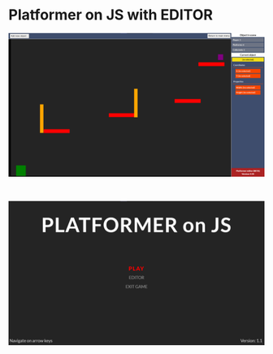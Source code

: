 # Platformer on JS with EDITOR

![img](https://github.com/paveldrobny/PlatformerJS/blob/master/editor.png)

<br/>

![img](https://github.com/paveldrobny/PlatformerJS/blob/master/mainMenu.png)
